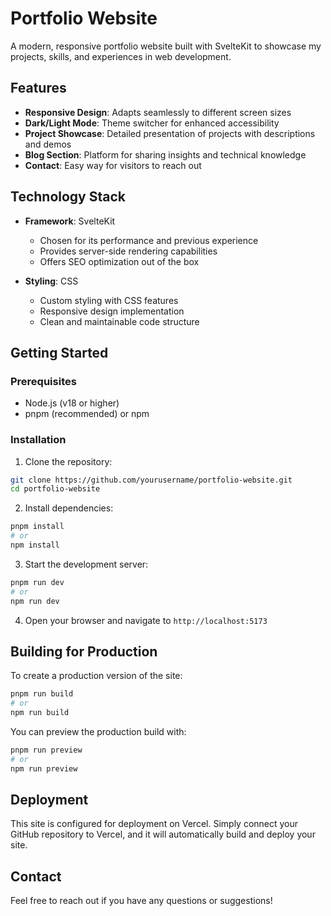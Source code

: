 # Portfolio Website

A modern, responsive portfolio website built with SvelteKit to showcase my projects, skills, and experiences in web development.

## Features

- **Responsive Design**: Adapts seamlessly to different screen sizes
- **Dark/Light Mode**: Theme switcher for enhanced accessibility
- **Project Showcase**: Detailed presentation of projects with descriptions and demos
- **Blog Section**: Platform for sharing insights and technical knowledge
- **Contact**: Easy way for visitors to reach out

## Technology Stack

- **Framework**: SvelteKit
  - Chosen for its performance and previous experience
  - Provides server-side rendering capabilities
  - Offers SEO optimization out of the box

- **Styling**: CSS
  - Custom styling with CSS features
  - Responsive design implementation
  - Clean and maintainable code structure

## Getting Started

### Prerequisites

- Node.js (v18 or higher)
- pnpm (recommended) or npm

### Installation

1. Clone the repository:
```bash
git clone https://github.com/yourusername/portfolio-website.git
cd portfolio-website
```

2. Install dependencies:
```bash
pnpm install
# or
npm install
```

3. Start the development server:
```bash
pnpm run dev
# or
npm run dev
```

4. Open your browser and navigate to `http://localhost:5173`

## Building for Production

To create a production version of the site:

```bash
pnpm run build
# or
npm run build
```

You can preview the production build with:

```bash
pnpm run preview
# or
npm run preview
```

## Deployment

This site is configured for deployment on Vercel. Simply connect your GitHub repository to Vercel, and it will automatically build and deploy your site.

## Contact

Feel free to reach out if you have any questions or suggestions!
